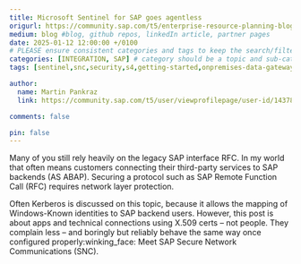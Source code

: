 ```yaml
---
title: Microsoft Sentinel for SAP goes agentless
origurl: https://community.sap.com/t5/enterprise-resource-planning-blogs-by-members/getting-started-with-sap-snc-for-rfc-integrations/ba-p/13983462
medium: blog #blog, github repos, linkedIn article, partner pages
date: 2025-01-12 12:00:00 +/0100
# PLEASE ensure consistent categories and tags to keep the search/filtering meaningful!
categories: [INTEGRATION, SAP] # category should be a topic and sub-category primary product
tags: [sentinel,snc,security,s4,getting-started,onpremises-data-gateway,cloud-connector,logic-apps,purview,powerbi,data-factory,x509,certificate]     # TAG names should always be lowercase

author:
  name: Martin Pankraz
  link: https://community.sap.com/t5/user/viewprofilepage/user-id/143781

comments: false

pin: false
---
```

Many of you still rely heavily on the legacy SAP interface RFC. In my world that often means customers connecting their third-party services to SAP backends (AS ABAP). Securing a protocol such as SAP Remote Function Call (RFC) requires network layer protection.

Often Kerberos is discussed on this topic, because it allows the mapping of Windows-Known identities to SAP backend users. However, this post is about apps and technical connections using X.509 certs – not people. They complain less – and boringly but reliably behave the same way once configured properly:winking_face: Meet SAP Secure Network Communications (SNC).
